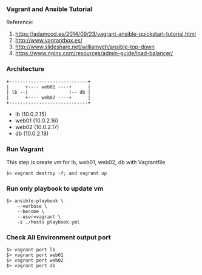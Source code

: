 ### Vagrant and Ansible Tutorial

Reference:   
1. https://adamcod.es/2014/09/23/vagrant-ansible-quickstart-tutorial.html  
2. http://www.vagrantbox.es/  
3. http://www.slideshare.net/williamyeh/ansible-top-down
4. https://www.nginx.com/resources/admin-guide/load-balancer/

### Architecture
```
+-----------------------------+
|      +---- web01 ----+      |
| lb --|               |-- db |
|      +---- web02 ----+      |
+-----------------------------+
```
* lb    (10.0.2.15)
* web01 (10.0.2.16)
* web02 (10.0.2.17)
* db    (10.0.2.18)

### Run Vagrant
This step is create vm for lb, web01, web02, db with Vagrantfile
```
$> vagrant destroy -f; and vagrant up
```

### Run only playbook to update vm
```
$> ansible-playbook \
    --verbose \
    --become \
    --user=vagrant \
    -i ./hosts playbook.yml
```

### Check All Environment output port
```
$> vagrant port lb
$> vagrant port web01
$> vagrant port web02
$> vagrant port db
```

